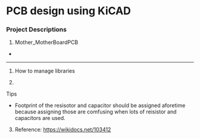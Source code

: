 # PCB design using KiCAD

### Project Descriptions
1. Mother_MotherBoardPCB
- 
---
1. How to manage libraries


2. 

Tips
* Footprint of the resisotor and capacitor should be assigned aforetime because assigning those are comfusing when lots of reisistor and capacitors are used.  
3. Reference: https://wikidocs.net/103412